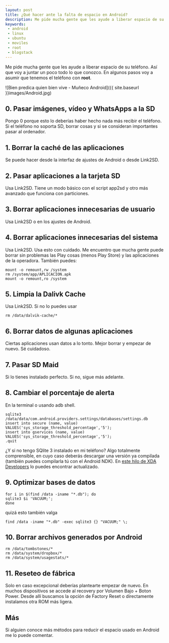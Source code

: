 ```yaml
---
layout: post
title: ¿Qué hacer ante la falta de espacio en Android?
description: Me pide mucha gente que les ayude a liberar espacio de su teléfono. Así que voy a juntar un poco todo lo que conozco. En algunos pasos voy a asumir que tenemos el teléfono con root.
keywords:
 - android
 - linux
 - ubuntu
 - moviles
 - root
 - blogstack
---
```


Me pide mucha gente que les ayude a liberar espacio de su teléfono. Así que voy a juntar un poco todo lo que conozco. En algunos pasos voy a asumir que tenemos el teléfono con __root__.

![Bien predica quien bien vive - Muñeco Android]({{ site.baseurl }}images/Android.jpg)

## 0. Pasar imágenes, vídeo y WhatsApps a la SD

Pongo 0 porque esto lo deberías haber hecho nada más recibir el teléfono. Si el teléfono no soporta SD, borrar cosas y si se consideran importantes pasar al ordenador.

## 1. Borrar la caché de las aplicaciones

Se puede hacer desde la interfaz de ajustes de Android o desde Link2SD.

## 2. Pasar aplicaciones a la tarjeta SD

Usa Link2SD. Tiene un modo básico con el script app2sd y otro más avanzado que funciona con particiones.

## 3. Borrar aplicaciones innecesarias de usuario

Usa Link2SD o en los ajustes de Android.

## 4. Borrar aplicaciones innecesarias del sistema

Usa Link2SD. Usa esto con cuidado. Me encuentro que mucha gente puede borrar sin problemas las Play cosas (menos Play Store) y las aplicaciones de la operadora. También puedes:

```
mount -o remount,rw /system
rm /system/app/APLICACION.apk
mount -o remount,ro /system
```

## 5. Limpia la Dalivk Cache

Usa Link2SD. Si no lo puedes usar

```
rm /data/dalvik-cache/*
```

## 6. Borrar datos de algunas aplicaciones

Ciertas aplicaciones usan datos a lo tonto. Mejor borrar y empezar de nuevo. Sé cuidadoso.

## 7. Pasar SD Maid

Si lo tienes instalado perfecto. Si no, sigue más adelante.

## 8. Cambiar el porcentaje de alerta

En la terminal o usando adb shell.

```
sqlite3 /data/data/com.android.providers.settings/databases/settings.db
insert into secure (name, value) VALUES('sys_storage_threshold_percentage','5');
insert into gservices (name, value) VALUES('sys_storage_threshold_percentage','5');
.quit
```

¿Y si no tengo SQlite 3 instalado en mi teléfono? Algo totalmente comprensible, en cuyo caso deberás descargar una versión ya compilada (también puedes compilarla tú con el Android NDK). En [este hilo de XDA Developers](http://forum.xda-developers.com/showthread.php?t=2730422) lo puedes encontrar actualizado.

## 9. Optimizar bases de datos

```
for i in $(find /data -iname "*.db"); do
sqlite3 $i 'VACUUM;';
done
```

quizá esto también valga

```
find /data -iname "*.db" -exec sqlite3 {} "VACUUM;" \;
```

## 10. Borrar archivos generados por Android

```
rm /data/tombstones/*
rm /data/system/dropbox/*
rm /data/system/usagestats/*
```

## 11. Reseteo de fábrica

Solo en caso excepcional deberías plantearte empezar de nuevo. En muchos dispositivos se accede al recovery por Volumen Bajo + Boton Power. Desde allí buscamos la opción de Factory Reset o directamente instalamos otra ROM más ligera.

## Más

Si alguien conoce más métodos para reducir el espacio usado en Android me lo puede comentar.